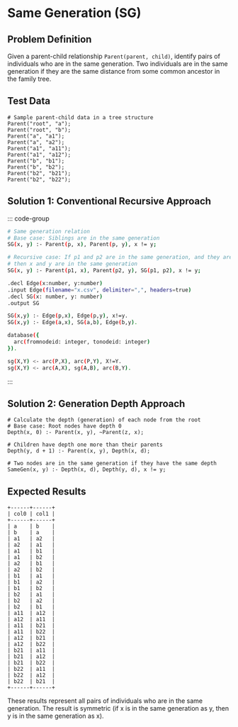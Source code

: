 
# Same Generation (SG)

## Problem Definition

Given a parent-child relationship `Parent(parent, child)`, identify pairs of individuals who are in the same generation. Two individuals are in the same generation if they are the same distance from some common ancestor in the family tree.

## Test Data

```
# Sample parent-child data in a tree structure
Parent("root", "a");
Parent("root", "b");
Parent("a", "a1");
Parent("a", "a2");
Parent("a1", "a11");
Parent("a1", "a12");
Parent("b", "b1");
Parent("b", "b2");
Parent("b2", "b21");
Parent("b2", "b22");
```

## Solution 1: Conventional Recursive Approach

::: code-group

```sh [logica]
# Same generation relation
# Base case: Siblings are in the same generation
SG(x, y) :- Parent(p, x), Parent(p, y), x != y;

# Recursive case: If p1 and p2 are in the same generation, and they are parents of x and y respectively,
# then x and y are in the same generation
SG(x, y) :- Parent(p1, x), Parent(p2, y), SG(p1, p2), x != y;
```

```sh [souffle]
.decl Edge(x:number, y:number)
.input Edge(filename="x.csv", delimiter=",", headers=true)
.decl SG(x: number, y: number)
.output SG

SG(x,y) :- Edge(p,x), Edge(p,y), x!=y.
SG(x,y) :- Edge(a,x), SG(a,b), Edge(b,y).
```

```sh [radlog(bigdatalog)]
database({
  arc(fromnodeid: integer, tonodeid: integer)
}).

sg(X,Y) <- arc(P,X), arc(P,Y), X!=Y.
sg(X,Y) <- arc(A,X), sg(A,B), arc(B,Y).
```
:::


## Solution 2: Generation Depth Approach

```
# Calculate the depth (generation) of each node from the root
# Base case: Root nodes have depth 0
Depth(x, 0) :- Parent(x, y), ~Parent(z, x);

# Children have depth one more than their parents
Depth(y, d + 1) :- Parent(x, y), Depth(x, d);

# Two nodes are in the same generation if they have the same depth
SameGen(x, y) :- Depth(x, d), Depth(y, d), x != y;
```

## Expected Results

```
+------+------+
| col0 | col1 |
+------+------+
| a    | b    |
| b    | a    |
| a1   | a2   |
| a2   | a1   |
| a1   | b1   |
| a1   | b2   |
| a2   | b1   |
| a2   | b2   |
| b1   | a1   |
| b1   | a2   |
| b1   | b2   |
| b2   | a1   |
| b2   | a2   |
| b2   | b1   |
| a11  | a12  |
| a12  | a11  |
| a11  | b21  |
| a11  | b22  |
| a12  | b21  |
| a12  | b22  |
| b21  | a11  |
| b21  | a12  |
| b21  | b22  |
| b22  | a11  |
| b22  | a12  |
| b22  | b21  |
+------+------+
```

These results represent all pairs of individuals who are in the same generation. The result is symmetric (if x is in the same generation as y, then y is in the same generation as x).
